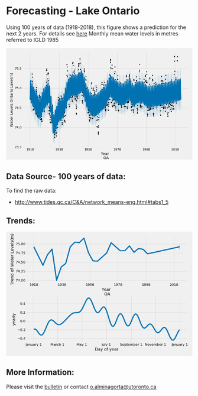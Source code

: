 # Forecasting - Lake Ontario

Using 100 years of data (1918-2018), this figure shows a prediction for the next 2 years. For details see [here]
Monthly mean water levels in metres referred to IGLD 1985

[here]: https://github.com/alminagorta/MachineLearning/blob/master/Figures/ReadmeOA.txt

 ![](https://github.com/alminagorta/MachineLearning/blob/master/Figures/Time%20Series_WaterLevel_Ontario.png)

## Data Source- 100 years of data:
To find the raw data:
* http://www.tides.gc.ca/C&A/network_means-eng.html#tabs1_5

## Trends:

<img src="https://github.com/alminagorta/MachineLearning/blob/master/Figures/Trend_WaterLevel_Ontario.png" width=700/>

## More Information: 
Please visit the [bulletin] or contact o.alminagorta@utoronto.ca

[bulletin]: https://www.waterlevels.gc.ca/C&A/bulletin-eng.html
